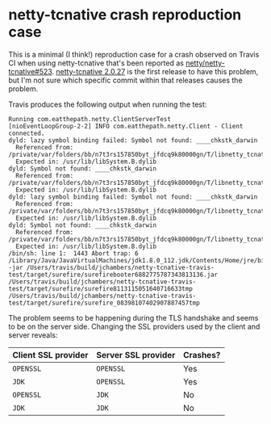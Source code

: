 # netty-tcnative crash reproduction case

This is a minimal (I think!) reproduction case for a crash observed on Travis CI when using netty-tcnative that's been reported as [netty/netty-tcnative#523](https://github.com/netty/netty-tcnative/issues/523). [netty-tcnative 2.0.27](https://github.com/netty/netty-tcnative/milestone/64?closed=1) is the first release to have this problem, but I'm not sure which specific commit within that releases causes the problem.

Travis produces the following output when running the test:

```
Running com.eatthepath.netty.ClientServerTest
[nioEventLoopGroup-2-2] INFO com.eatthepath.netty.Client - Client connected.
dyld: lazy symbol binding failed: Symbol not found: ____chkstk_darwin
  Referenced from: /private/var/folders/bb/n7t3rs157850byt_jfdcq9k80000gn/T/libnetty_tcnative_osx_x86_648800677716316437175.dylib
  Expected in: /usr/lib/libSystem.B.dylib
dyld: Symbol not found: ____chkstk_darwin
  Referenced from: /private/var/folders/bb/n7t3rs157850byt_jfdcq9k80000gn/T/libnetty_tcnative_osx_x86_648800677716316437175.dylib
  Expected in: /usr/lib/libSystem.B.dylib
dyld: lazy symbol binding failed: Symbol not found: ____chkstk_darwin
  Referenced from: /private/var/folders/bb/n7t3rs157850byt_jfdcq9k80000gn/T/libnetty_tcnative_osx_x86_648800677716316437175.dylib
  Expected in: /usr/lib/libSystem.B.dylib
dyld: Symbol not found: ____chkstk_darwin
  Referenced from: /private/var/folders/bb/n7t3rs157850byt_jfdcq9k80000gn/T/libnetty_tcnative_osx_x86_648800677716316437175.dylib
  Expected in: /usr/lib/libSystem.B.dylib
/bin/sh: line 1:  1443 Abort trap: 6           /Library/Java/JavaVirtualMachines/jdk1.8.0_112.jdk/Contents/Home/jre/bin/java -jar /Users/travis/build/jchambers/netty-tcnative-travis-test/target/surefire/surefirebooter6882775787343813136.jar /Users/travis/build/jchambers/netty-tcnative-travis-test/target/surefire/surefire8113115051640716633tmp /Users/travis/build/jchambers/netty-tcnative-travis-test/target/surefire/surefire_08398107402907887457tmp
```

The problem seems to be happening during the TLS handshake and seems to be on the server side. Changing the SSL providers used by the client and server reveals:

| Client SSL provider | Server SSL provider | Crashes? |
|---------------------|---------------------|----------|
| `OPENSSL`           | `OPENSSL`           | Yes      |
| `JDK`               | `OPENSSL`           | Yes      |
| `OPENSSL`           | `JDK`               | No       |
| `JDK`               | `JDK`               | No       |